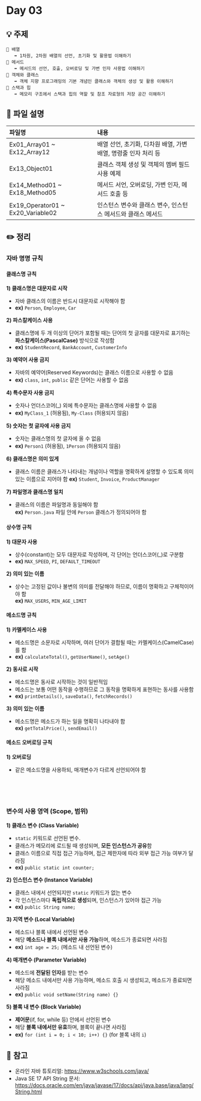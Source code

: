 # Day 03

## 💡 주제
```
📌 배열
   ➡️ 1차원, 2차원 배열의 선언, 초기화 및 활용법 이해하기
📌 메서드
   ➡️ 메서드의 선언, 호출, 오버로딩 및 가변 인자 사용법 이해하기
📌 객체와 클래스
   ➡️ 객체 지향 프로그래밍의 기본 개념인 클래스와 객체의 생성 및 활용 이해하기
📌 스택과 힙
   ➡️ 메모리 구조에서 스택과 힙의 역할 및 참조 자료형의 저장 공간 이해하기
```

## 📄 파일 설명
| 파일명 | 내용 |
|:--   |:--      |
| Ex01_Array01 ~ Ex12_Array12 | 배열 선언, 초기화, 다차원 배열, 가변 배열, 명령줄 인자 처리 등 |
| Ex13_Object01 | 클래스 객체 생성 및 객체의 멤버 필드 사용 예제 |
| Ex14_Method01 ~ Ex18_Method05 | 메서드 서언, 오버로딩, 가변 인자, 메서드 호출 등 |
| Ex19_Operator01 ~ Ex20_Variable02 | 인스턴스 변수와 클래스 변수, 인스턴스 메서드와 클래스 메서드 |


## ✏️ 정리

### 자바 명명 규칙

#### 클래스명 규칙
**1) 클래스명은 대문자로 시작**
  - 자바 클래스의 이름은 반드시 대문자로 시작해야 함
  - **ex)** `Person`, `Employee`, `Car`

**2) 파스칼케이스 사용**  
  - 클래스명에 두 개 이상의 단어가 포함될 때는 단어의 첫 글자를 대문자로 표기하는 **파스칼케이스(PascalCase)** 방식으로 작성함  
  - **ex)** `StudentRecord`, `BankAccount`, `CustomerInfo`

**3) 예약어 사용 금지**
  - 자바의 예약어(Reserved Keywords)는 클래스 이름으로 사용할 수 없음  
  - **ex)** `class`, `int`, `public` 같은 단어는 사용할 수 없음

**4) 특수문자 사용 금지**  
  - 숫자나 언더스코어(_) 외에 특수문자는 클래스명에 사용할 수 없음 
  - **ex)** `MyClass_1` (허용됨), `My-Class` (허용되지 않음)

**5) 숫자는 첫 글자에 사용 금지**  
  - 숫자는 클래스명의 첫 글자에 올 수 없음  
  - **ex)** `Person1` (허용됨), `1Person` (허용되지 않음)

**6) 클래스명은 의미 있게** 
  - 클래스 이름은 클래스가 나타내는 개념이나 역할을 명확하게 설명할 수 있도록 의미 있는 이름으로 지어야 함
  **ex)** `Student`, `Invoice`, `ProductManager`

**7) 파일명과 클래스명 일치**  
  - 클래스의 이름은 파일명과 동일해야 함  
  **ex)** `Person.java` 파일 안에 `Person` 클래스가 정의되어야 함


#### 상수명 규칙
**1) 대문자 사용**  
  - 상수(constant)는 모두 대문자로 작성하며, 각 단어는 언더스코어(_)로 구분함  
  - **ex)** `MAX_SPEED`, `PI`, `DEFAULT_TIMEOUT`

**2) 의미 있는 이름**  
  - 상수는 고정된 값이나 불변의 의미를 전달해야 하므로, 이름이 명확하고 구체적이어야 함  
  **ex)** `MAX_USERS`, `MIN_AGE_LIMIT`


#### 메소드명 규칙
**1) 카멜케이스 사용**  
  - 메소드명은 소문자로 시작하며, 여러 단어가 결합될 때는 카멜케이스(CamelCase)를 함
  - **ex)** `calculateTotal()`, `getUserName()`, `setAge()`

**2) 동사로 시작**  
  - 메소드명은 동사로 시작하는 것이 일반적임
  -  메소드는 보통 어떤 동작을 수행하므로 그 동작을 명확하게 표현하는 동사를 사용함  
  - **ex)** `printDetails()`, `saveData()`, `fetchRecords()`

**3) 의미 있는 이름**  
  - 메소드명은 메소드가 하는 일을 명확히 나타내야 함  
  **ex)** `getTotalPrice()`, `sendEmail()`


#### 메소드 오버로딩 규칙
**1) 오버로딩**  
  - 같은 메소드명을 사용하되, 매개변수가 다르게 선언되어야 함

<br><br><br>

### 변수의 사용 영역 (Scope, 범위)

**1) 클래스 변수 (Class Variable)**
   - `static` 키워드로 선언된 변수.
   - 클래스가 메모리에 로드될 때 생성되며, **모든 인스턴스가 공유**함
   - 클래스 이름으로 직접 접근 가능하며, 접근 제한자에 따라 외부 접근 가능 여부가 달라짐
   - **ex)** `public static int counter;`

**2) 인스턴스 변수 (Instance Variable)**
   - 클래스 내에서 선언되지만 `static` 키워드가 없는 변수
   - 각 인스턴스마다 **독립적으로 생성**되며, 인스턴스가 있어야 접근 가능
   - **ex)** `public String name;`

**3) 지역 변수 (Local Variable)**
   - 메소드나 블록 내에서 선언된 변수
   - 해당 **메소드나 블록 내에서만 사용 가능**하며, 메소드가 종료되면 사라짐
   - **ex)** `int age = 25;` (메소드 내 선언된 변수)

**4) 매개변수 (Parameter Variable)**
   - 메소드에 **전달된 인자**를 받는 변수
   - 해당 메소드 내에서만 사용 가능하며, 메소드 호출 시 생성되고, 메소드가 종료되면 사라짐
   - **ex)** `public void setName(String name) {}`

**5) 블록 내 변수 (Block Variable)**
   - **제어문**(if, for, while 등) 안에서 선언된 변수
   - 해당 **블록 내에서만 유효**하며, 블록이 끝나면 사라짐
   - **ex)** `for (int i = 0; i < 10; i++) {}` (for 블록 내의 `i`)



## 📑 참고
- 온라인 자바 튜토리얼: https://www.w3schools.com/java/
- Java SE 17 API String 문서: https://docs.oracle.com/en/java/javase/17/docs/api/java.base/java/lang/String.html